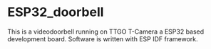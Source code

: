 # ESP32_doorbell

This is a videodoorbell running on TTGO T-Camera a ESP32 based development board.
Software is written with ESP IDF framework.
